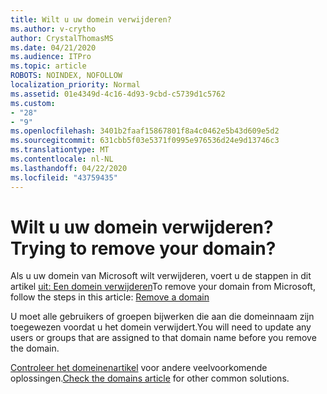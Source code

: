 ```yaml
---
title: Wilt u uw domein verwijderen?
ms.author: v-crytho
author: CrystalThomasMS
ms.date: 04/21/2020
ms.audience: ITPro
ms.topic: article
ROBOTS: NOINDEX, NOFOLLOW
localization_priority: Normal
ms.assetid: 01e4349d-4c16-4d93-9cbd-c5739d1c5762
ms.custom:
- "28"
- "9"
ms.openlocfilehash: 3401b2faaf15867801f8a4c0462e5b43d609e5d2
ms.sourcegitcommit: 631cbb5f03e5371f0995e976536d24e9d13746c3
ms.translationtype: MT
ms.contentlocale: nl-NL
ms.lasthandoff: 04/22/2020
ms.locfileid: "43759435"
---
```

# <a name="trying-to-remove-your-domain"></a><span data-ttu-id="042b1-102">Wilt u uw domein verwijderen?</span><span class="sxs-lookup"><span data-stu-id="042b1-102">Trying to remove your domain?</span></span>

<span data-ttu-id="042b1-103">Als u uw domein van Microsoft wilt verwijderen, voert u de stappen in dit artikel [uit: Een domein verwijderen](https://docs.microsoft.com/office365/admin/get-help-with-domains/remove-a-domain)</span><span class="sxs-lookup"><span data-stu-id="042b1-103">To remove your domain from Microsoft, follow the steps in this article: [Remove a domain](https://docs.microsoft.com/office365/admin/get-help-with-domains/remove-a-domain)</span></span>
  
<span data-ttu-id="042b1-104">U moet alle gebruikers of groepen bijwerken die aan die domeinnaam zijn toegewezen voordat u het domein verwijdert.</span><span class="sxs-lookup"><span data-stu-id="042b1-104">You will need to update any users or groups that are assigned to that domain name before you remove the domain.</span></span>
  
<span data-ttu-id="042b1-105">[Controleer het domeinenartikel](https://docs.microsoft.com/office365/admin/get-help-with-domains/create-dns-records-at-any-dns-hosting-provider) voor andere veelvoorkomende oplossingen.</span><span class="sxs-lookup"><span data-stu-id="042b1-105">[Check the domains article](https://docs.microsoft.com/office365/admin/get-help-with-domains/create-dns-records-at-any-dns-hosting-provider) for other common solutions.</span></span>
  